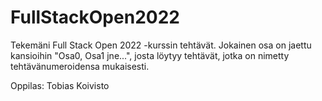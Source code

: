 # FullStackOpen2022
Tekemäni Full Stack Open 2022 -kurssin tehtävät.
Jokainen osa on jaettu kansioihin "Osa0, Osa1 jne...", josta löytyy tehtävät, jotka on nimetty tehtävänumeroidensa mukaisesti.

Oppilas: Tobias Koivisto
